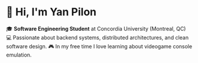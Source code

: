 # 👋 Hi, I'm Yan Pilon

🎓 **Software Engineering Student** at Concordia University (Montreal, QC)  
💻 Passionate about backend systems, distributed architectures, and clean software design.
🎮 In my free time I love learning about videogame console emulation.

